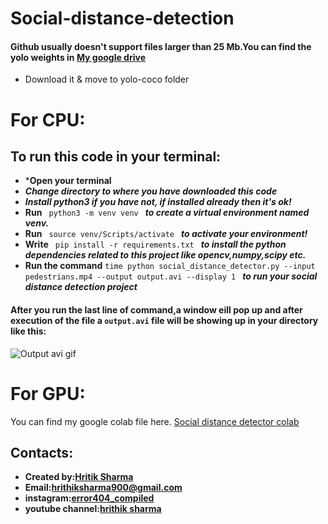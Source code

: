 # Social-distance-detection

#### Github usually doesn't support files larger than 25 Mb.You can find the yolo weights in [My google drive](https://drive.google.com/file/d/1QrGGrZl-K2z9IH410o9oeGvbKdIDjGIS/view?usp=sharing) 
* Download it & move to yolo-coco folder

# For CPU:

## To run this code in your terminal:
* ***Open your terminal**
* ***Change directory to where you have downloaded this code***
* ***Install python3 if you have not, if installed already then it's ok!***
* **Run**  `  python3 -m venv venv  ` ***to create a virtual environment named venv.***
* **Run**   `  source venv/Scripts/activate  ` 
***to activate your environment!***
* **Write**   `  pip install -r requirements.txt  ` 
***to install the python dependencies related to this project like opencv,numpy,scipy etc.***
* **Run the command** `time python social_distance_detector.py --input pedestrians.mp4 --output output.avi --display 1
` ***to run your social distance detection project***

#### After you run the last line of command,a window eill pop up and after execution of the file a `output.avi` file will be showing up in your directory like this:
![Output avi gif](https://github.com/abd-shoumik/Social-distance-detection/blob/master/social%20distance%20detection.gif)

# For GPU:
You can find my google colab file here. [Social distance detector colab](https://colab.research.google.com/drive/13IzdPCsAo4L613cmBEmrtM-NgSvMukb-?usp=sharing)

## Contacts:
* **Created by:[Hritik Sharma](https://github.com/error404compiled)**
* **Email:[hrithiksharma900@gmail.com](https://hrithiksharma900@gmail.com)**
* **instagram:[error404_compiled](https://www.instagram.com/error404_compiled/)**
* **youtube channel:[hrithik sharma](https://www.youtube.com/channel/UCjkSLN45heylRy0i9j0R1cQ)**

